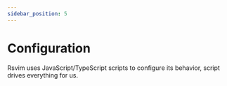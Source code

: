 ```yaml
---
sidebar_position: 5
---
```


# Configuration

Rsvim uses JavaScript/TypeScript scripts to configure its behavior, script drives everything for us.
